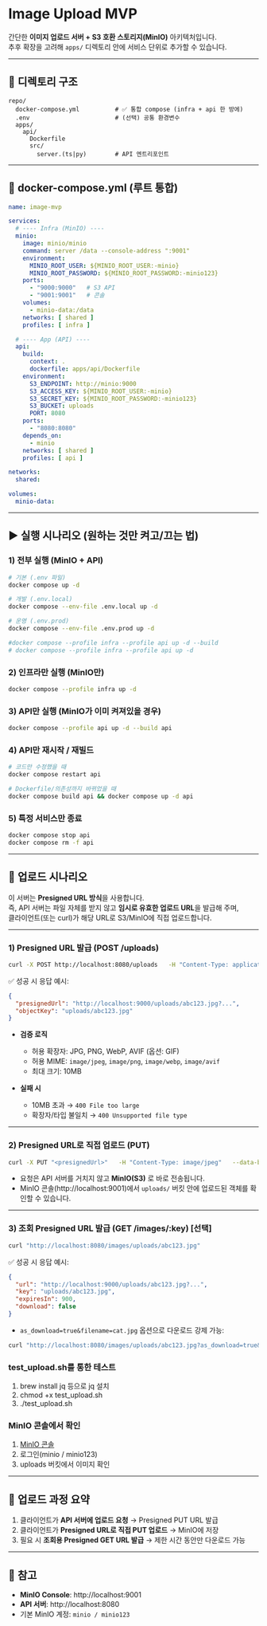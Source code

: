 # Image Upload MVP

간단한 **이미지 업로드 서버 + S3 호환 스토리지(MinIO)** 아키텍처입니다.  
추후 확장을 고려해 `apps/` 디렉토리 안에 서비스 단위로 추가할 수 있습니다.

---

## 📁 디렉토리 구조

```
repo/
  docker-compose.yml          # ✅ 통합 compose (infra + api 한 방에)
  .env                        # (선택) 공통 환경변수
  apps/
    api/
      Dockerfile
      src/
        server.(ts|py)        # API 엔트리포인트
```

---

## 🧩 docker-compose.yml (루트 통합)

```yaml
name: image-mvp

services:
  # ---- Infra (MinIO) ----
  minio:
    image: minio/minio
    command: server /data --console-address ":9001"
    environment:
      MINIO_ROOT_USER: ${MINIO_ROOT_USER:-minio}
      MINIO_ROOT_PASSWORD: ${MINIO_ROOT_PASSWORD:-minio123}
    ports:
      - "9000:9000"   # S3 API
      - "9001:9001"   # 콘솔
    volumes:
      - minio-data:/data
    networks: [ shared ]
    profiles: [ infra ]

  # ---- App (API) ----
  api:
    build:
      context: .
      dockerfile: apps/api/Dockerfile
    environment:
      S3_ENDPOINT: http://minio:9000
      S3_ACCESS_KEY: ${MINIO_ROOT_USER:-minio}
      S3_SECRET_KEY: ${MINIO_ROOT_PASSWORD:-minio123}
      S3_BUCKET: uploads
      PORT: 8080
    ports:
      - "8080:8080"
    depends_on:
      - minio
    networks: [ shared ]
    profiles: [ api ]

networks:
  shared:

volumes:
  minio-data:
```

---

## ▶️ 실행 시나리오 (원하는 것만 켜고/끄는 법)

### 1) 전부 실행 (MinIO + API)
```bash
# 기본 (.env 파일)
docker compose up -d

# 개발 (.env.local)
docker compose --env-file .env.local up -d

# 운영 (.env.prod)
docker compose --env-file .env.prod up -d

#docker compose --profile infra --profile api up -d --build
# docker compose --profile infra --profile api up -d
```

### 2) 인프라만 실행 (MinIO만)
```bash
docker compose --profile infra up -d
```

### 3) API만 실행 (MinIO가 이미 켜져있을 경우)
```bash
docker compose --profile api up -d --build api
```

### 4) API만 재시작 / 재빌드
```bash
# 코드만 수정했을 때
docker compose restart api

# Dockerfile/의존성까지 바뀌었을 때
docker compose build api && docker compose up -d api
```

### 5) 특정 서비스만 종료
```bash
docker compose stop api
docker compose rm -f api
```

---

## 🚀 업로드 시나리오

이 서버는 **Presigned URL 방식**을 사용합니다.  
즉, API 서버는 파일 자체를 받지 않고 **임시로 유효한 업로드 URL**을 발급해 주며,  
클라이언트(또는 curl)가 해당 URL로 S3/MinIO에 직접 업로드합니다.

---

### 1) Presigned URL 발급 (POST /uploads)

```bash
curl -X POST http://localhost:8080/uploads   -H "Content-Type: application/json"   -d '{"filename":"cat.jpg","contentType":"image/jpeg","size":123456}'
```

✅ 성공 시 응답 예시:
```json
{
  "presignedUrl": "http://localhost:9000/uploads/abc123.jpg?...",
  "objectKey": "uploads/abc123.jpg"
}
```

- **검증 로직**
  - 허용 확장자: JPG, PNG, WebP, AVIF (옵션: GIF)
  - 허용 MIME: `image/jpeg`, `image/png`, `image/webp`, `image/avif`
  - 최대 크기: 10MB

- **실패 시**
  - 10MB 초과 → `400 File too large`
  - 확장자/타입 불일치 → `400 Unsupported file type`

---

### 2) Presigned URL로 직접 업로드 (PUT)

```bash
curl -X PUT "<presignedUrl>"   -H "Content-Type: image/jpeg"   --data-binary @cat.jpg
```

- 요청은 API 서버를 거치지 않고 **MinIO(S3)** 로 바로 전송됩니다.
- MinIO 콘솔(http://localhost:9001)에서 `uploads/` 버킷 안에 업로드된 객체를 확인할 수 있습니다.

---

### 3) 조회 Presigned URL 발급 (GET /images/:key) [선택]

```bash
curl "http://localhost:8080/images/uploads/abc123.jpg"
```

✅ 성공 시 응답 예시:
```json
{
  "url": "http://localhost:9000/uploads/abc123.jpg?...",
  "key": "uploads/abc123.jpg",
  "expiresIn": 900,
  "download": false
}
```

- `as_download=true&filename=cat.jpg` 옵션으로 다운로드 강제 가능:
```bash
curl "http://localhost:8080/images/uploads/abc123.jpg?as_download=true&filename=cat.jpg"
```

### test_upload.sh를 통한 테스트

1. brew install jq 등으로 jq 설치
2. chmod +x test_upload.sh
3. ./test_upload.sh

### MinIO 콘솔에서 확인

1. [MinIO 콘솔]("http://localhost:9001")
2. 로그인(minio / minio123) 
3. uploads 버킷에서 이미지 확인

---

## 🔑 업로드 과정 요약

1. 클라이언트가 **API 서버에 업로드 요청** → Presigned PUT URL 발급
2. 클라이언트가 **Presigned URL로 직접 PUT 업로드** → MinIO에 저장
3. 필요 시 **조회용 Presigned GET URL 발급** → 제한 시간 동안만 다운로드 가능

---

## 🔗 참고
- **MinIO Console**: http://localhost:9001  
- **API 서버**: http://localhost:8080  
- 기본 MinIO 계정: `minio / minio123`
